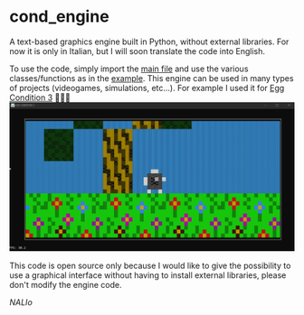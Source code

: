 # cond_engine
A text-based graphics engine built in Python, without external libraries.
For now it is only in Italian, but I will soon translate the code into English. 

To use the code, simply import the [main file](cond_engine.py) and use the various classes/functions as in the [example](example.py). 
This engine can be used in many types of projects (videogames, simulations, etc...).
For example I used it for [Egg Condition 3](https://nalio.itch.io/) 🥚🥚🥚
![Screenshot](screen_github.PNG)

This code is open source only because I would like to give the possibility to use a graphical interface without having to install external libraries, 
please don't modify the engine code.

*NALIo*
